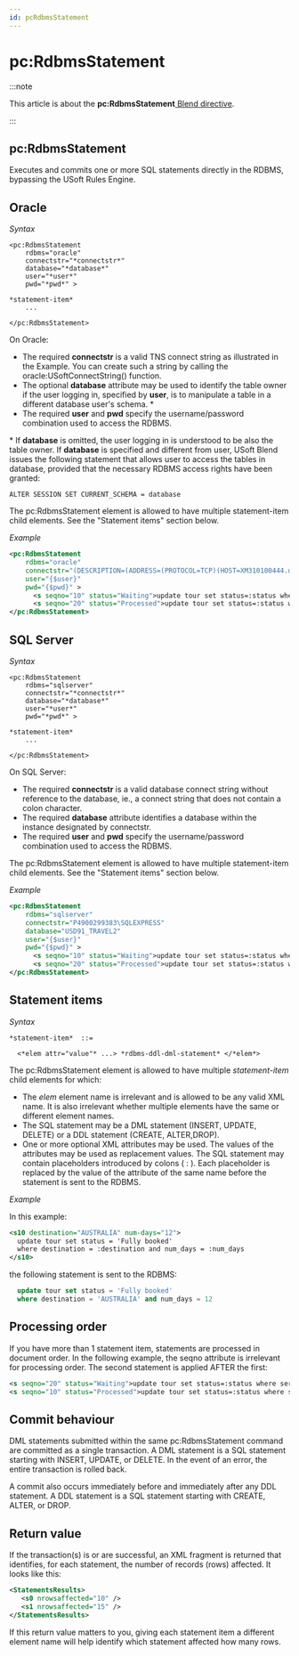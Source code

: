 ```yaml
---
id: pcRdbmsStatement
---
```


# pc:RdbmsStatement




:::note

This article is about the **pc:RdbmsStatement**[ Blend directive](/docs/Repositories/Blend_directives).

:::

## **pc:RdbmsStatement**

Executes and commits one or more SQL statements directly in the RDBMS, bypassing the USoft Rules Engine.

## Oracle

*Syntax*

```
<pc:RdbmsStatement
    rdbms="oracle"
    connectstr="*connectstr*"
    database="*database*"
    user="*user*"
    pwd="*pwd*" >

*statement-item*
    ...

</pc:RdbmsStatement>
```

On Oracle:

- The required **connectstr** is a valid TNS connect string as illustrated in the Example. You can create such a string by calling the oracle:USoftConnectString() function.
- The optional **database** attribute may be used to identify the table owner if the user logging in, specified by **user**, is to manipulate a table in a different database user's schema. *
- The required **user** and **pwd** specify the username/password combination used to access the RDBMS.

* If **database** is omitted, the user logging in is understood to be also the table owner. If **database** is specified and different from user, USoft Blend issues the following statement that allows user to access the tables in database, provided that the necessary RDBMS access rights have been granted:

```
ALTER SESSION SET CURRENT_SCHEMA = database
```

The pc:RdbmsStatement element is allowed to have multiple statement-item child elements. See the "Statement items" section below.

*Example*

```xml
<pc:RdbmsStatement
    rdbms="oracle"
    connectstr="(DESCRIPTION=(ADDRESS=(PROTOCOL=TCP)(HOST=XM310100444.usoft.com)(PORT = 1521))(CONNECT_DATA=(SERVER=DEDICATED)(SERVICE_NAME=XE)))"
    user="{$user}"
    pwd="{$pwd}" >
      <s seqno="10" status="Waiting">update tour set status=:status where service_msg is not null</s>
      <s seqno="20" status="Processed">update tour set status=:status where service_msg is null</s>
</pc:RdbmsStatement>
```

## SQL Server

*Syntax*

```
<pc:RdbmsStatement
    rdbms="sqlserver"
    connectstr="*connectstr*"
    database="*database*"
    user="*user*"
    pwd="*pwd*" >

*statement-item*
    ...

</pc:RdbmsStatement>
```

On SQL Server:

- The required **connectstr** is a valid database connect string without reference to the database, ie., a connect string that does not contain a colon character.
- The required **database** attribute identifies a database within the instance designated by connectstr.
- The required **user** and **pwd** specify the username/password combination used to access the RDBMS.

The pc:RdbmsStatement element is allowed to have multiple statement-item child elements. See the "Statement items" section below.

*Example*

```xml
<pc:RdbmsStatement
    rdbms="sqlserver"
    connectstr="P4900299383\SQLEXPRESS"
    database="USD91_TRAVEL2"
    user="{$user}"
    pwd="{$pwd}" >
      <s seqno="10" status="Waiting">update tour set status=:status where service_msg is not null</s>
      <s seqno="20" status="Processed">update tour set status=:status where service_msg is null</s>
</pc:RdbmsStatement>
```

## Statement items

*Syntax*

```
*statement-item*  ::=

  <*elem attr="value"* ...> *rdbms-ddl-dml-statement* </*elem*>
```

The pc:RdbmsStatement element is allowed to have multiple *statement-item* child elements for which:

- The *elem* element name is irrelevant and is allowed to be any valid XML name. It is also irrelevant whether multiple elements have the same or different element names.
- The SQL statement may be a DML statement (INSERT, UPDATE, DELETE) or a DDL statement (CREATE, ALTER,DROP).
- One or more optional XML attributes may be used. The values of the attributes may be used as replacement values. The SQL statement may contain placeholders introduced by colons ( : ). Each placeholder is replaced by the value of the attribute of the same name before the statement is sent to the RDBMS.

*Example*

In this example:

```xml
<s10 destination="AUSTRALIA" num-days="12">
  update tour set status = 'Fully booked'
  where destination = :destination and num_days = :num_days
</s10>
```

the following statement is sent to the RDBMS:

```sql
  update tour set status = 'Fully booked'
  where destination = 'AUSTRALIA' and num_days = 12
```

## Processing order

If you have more than 1 statement item, statements are processed in document order. In the following example, the seqno attribute is irrelevant for processing order. The second statement is applied AFTER the first:

```xml
<s seqno="20" status="Waiting">update tour set status=:status where service_msg is not null</s>
<s seqno="10" status="Processed">update tour set status=:status where service_msg is null</s>
```

## Commit behaviour

DML statements submitted within the same pc:RdbmsStatement command are committed as a single transaction. A DML statement is a SQL statement starting with INSERT, UPDATE, or DELETE. In the event of an error, the entire transaction is rolled back.

A commit also occurs immediately before and immediately after any DDL statement. A DDL statement is a SQL statement starting with CREATE, ALTER, or DROP.

## Return value

If the transaction(s) is or are successful, an XML fragment is returned that identifies, for each statement, the number of records (rows) affected. It looks like this:

```xml
<StatementsResults>
   <s0 nrowsaffected="10" />
   <s1 nrowsaffected="15" />
</StatementsResults>
```

If this return value matters to you, giving each statement item a different element name will help identify which statement affected how many rows.
